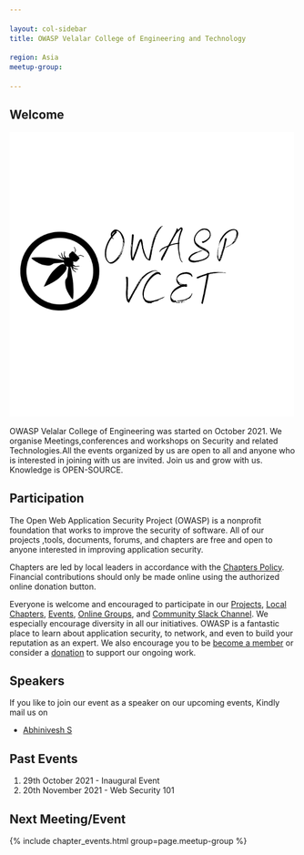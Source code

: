 ```yaml
---

layout: col-sidebar
title: OWASP Velalar College of Engineering and Technology

region: Asia
meetup-group:

---
```



## Welcome
<img src="https://github.com/OWASP/www-chapter-velalar-college-of-engineering-and-technology/blob/main/assets/images/Add%20a%20heading.png?raw=true"/>

OWASP Velalar College of Engineering was started on October 2021. We organise Meetings,conferences and workshops on Security and related Technologies.All the events organized by us are open to all and anyone who is interested in joining with us are invited. Join us and grow with us. Knowledge is OPEN-SOURCE.

## Participation
The Open Web Application Security Project (OWASP) is a nonprofit foundation that works to improve the security of software. All of our projects ,tools, documents, forums, and chapters are free and open to anyone interested in improving application security. 

Chapters are led by local leaders in accordance with the [Chapters Policy](/www-policy/operational/chapters). Financial contributions should only be made online using the authorized online donation button. 

Everyone is welcome and encouraged to participate in our [Projects](/projects/), [Local Chapters](/chapters/), [Events](/events/), [Online Groups](https://groups.google.com/a/owasp.com/), and [Community Slack Channel](https://owasp.slack.com/). We especially encourage diversity in all our initiatives. OWASP is a fantastic place to learn about application security, to network, and even to build your reputation as an expert. We also encourage you to be [become a member](/membership/) or consider a [donation](/donate/) to support our ongoing work.

## Speakers
If you like to join our event as a speaker on our upcoming events, Kindly mail us on
* [Abhinivesh S](mailto:abhi.nivesh@owasp.org)

## Past Events

1) 29th October 2021 - Inaugural Event
2) 20th November 2021 - Web Security 101 

## Next Meeting/Event

{% include chapter_events.html group=page.meetup-group %}

